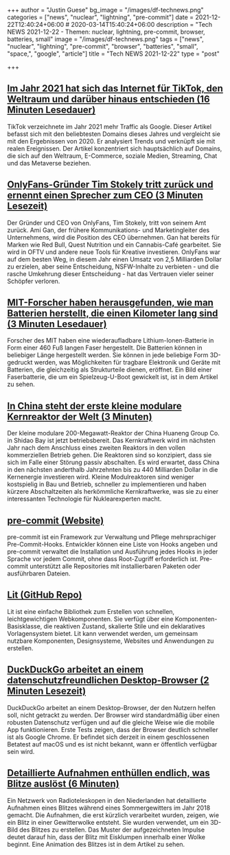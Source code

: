 +++
author = "Justin Guese"
bg_image = "/images/df-technews.png"
categories = ["news", "nuclear", "lightning", "pre-commit"]
date = 2021-12-22T12:40:24+06:00 # 2020-03-14T15:40:24+06:00
description = "Tech NEWS 2021-12-22 - Themen: nuclear, lightning, pre-commit, browser, batteries, small"
image = "/images/df-technews.png"
tags = ["news", "nuclear", "lightning", "pre-commit", "browser", "batteries", "small", "space,", "google", "article"]
title = "Tech NEWS 2021-12-22"
type = "post"

+++

## [Im Jahr 2021 hat sich das Internet für TikTok, den Weltraum und darüber hinaus entschieden (16 Minuten Lesedauer)](https://blog.cloudflare.com/popular-domains-year-in-review-2021/)

 TikTok verzeichnete im Jahr 2021 mehr Traffic als Google. Dieser Artikel befasst sich mit den beliebtesten Domains dieses Jahres und vergleicht sie mit den Ergebnissen von 2020. Er analysiert Trends und verknüpft sie mit realen Ereignissen. Der Artikel konzentriert sich hauptsächlich auf Domains, die sich auf den Weltraum, E-Commerce, soziale Medien, Streaming, Chat und das Metaverse beziehen.

## [OnlyFans-Gründer Tim Stokely tritt zurück und ernennt einen Sprecher zum CEO (3 Minuten Lesezeit)](https://techcrunch.com/2021/12/21/onlyfans-founder-tim-stokely-steps-down-appoints-spokesperson-as-ceo/)

 Der Gründer und CEO von OnlyFans, Tim Stokely, tritt von seinem Amt zurück. Ami Gan, der frühere Kommunikations- und Marketingleiter des Unternehmens, wird die Position des CEO übernehmen. Gan hat bereits für Marken wie Red Bull, Quest Nutrition und ein Cannabis-Café gearbeitet. Sie wird in OFTV und andere neue Tools für Kreative investieren. OnlyFans war auf dem besten Weg, in diesem Jahr einen Umsatz von 2,5 Milliarden Dollar zu erzielen, aber seine Entscheidung, NSFW-Inhalte zu verbieten - und die rasche Umkehrung dieser Entscheidung - hat das Vertrauen vieler seiner Schöpfer verloren.

## [MIT-Forscher haben herausgefunden, wie man Batterien herstellt, die einen Kilometer lang sind (3 Minuten Lesedauer)](https://interestingengineering.com/mit-researchers-figured-out-how-to-make-batteries-that-are-a-kilometer-long)

 Forscher des MIT haben eine wiederaufladbare Lithium-Ionen-Batterie in Form einer 460 Fuß langen Faser hergestellt. Die Batterien können in beliebiger Länge hergestellt werden. Sie können in jede beliebige Form 3D-gedruckt werden, was Möglichkeiten für tragbare Elektronik und Geräte mit Batterien, die gleichzeitig als Strukturteile dienen, eröffnet. Ein Bild einer Faserbatterie, die um ein Spielzeug-U-Boot gewickelt ist, ist in dem Artikel zu sehen.

## [In China steht der erste kleine modulare Kernreaktor der Welt (3 Minuten)](https://finance.yahoo.com/news/china-home-worlds-first-small-041435116.html)

 Der kleine modulare 200-Megawatt-Reaktor der China Huaneng Group Co. in Shidao Bay ist jetzt betriebsbereit. Das Kernkraftwerk wird im nächsten Jahr nach dem Anschluss eines zweiten Reaktors in den vollen kommerziellen Betrieb gehen. Die Reaktoren sind so konzipiert, dass sie sich im Falle einer Störung passiv abschalten. Es wird erwartet, dass China in den nächsten anderthalb Jahrzehnten bis zu 440 Milliarden Dollar in die Kernenergie investieren wird. Kleine Modulreaktoren sind weniger kostspielig in Bau und Betrieb, schneller zu implementieren und haben kürzere Abschaltzeiten als herkömmliche Kernkraftwerke, was sie zu einer interessanten Technologie für Nuklearexperten macht.

## [pre-commit (Website)](https://pre-commit.com/)

 pre-commit ist ein Framework zur Verwaltung und Pflege mehrsprachiger Pre-Commit-Hooks. Entwickler können eine Liste von Hooks angeben und pre-commit verwaltet die Installation und Ausführung jedes Hooks in jeder Sprache vor jedem Commit, ohne dass Root-Zugriff erforderlich ist. Pre-commit unterstützt alle Repositories mit installierbaren Paketen oder ausführbaren Dateien.

## [Lit (GitHub Repo)](https://github.com/lit/lit/)

 Lit ist eine einfache Bibliothek zum Erstellen von schnellen, leichtgewichtigen Webkomponenten. Sie verfügt über eine Komponenten-Basisklasse, die reaktiven Zustand, skalierte Stile und ein deklaratives Vorlagensystem bietet. Lit kann verwendet werden, um gemeinsam nutzbare Komponenten, Designsysteme, Websites und Anwendungen zu erstellen.

## [DuckDuckGo arbeitet an einem datenschutzfreundlichen Desktop-Browser (2 Minuten Lesezeit)](https://www.theverge.com/2021/12/21/22848133/duckduckgo-browser-pc-mac-beta-privacy-default-settings)

 DuckDuckGo arbeitet an einem Desktop-Browser, der den Nutzern helfen soll, nicht getrackt zu werden. Der Browser wird standardmäßig über einen robusten Datenschutz verfügen und auf die gleiche Weise wie die mobile App funktionieren. Erste Tests zeigen, dass der Browser deutlich schneller ist als Google Chrome. Er befindet sich derzeit in einem geschlossenen Betatest auf macOS und es ist nicht bekannt, wann er öffentlich verfügbar sein wird.

## [Detaillierte Aufnahmen enthüllen endlich, was Blitze auslöst (6 Minuten)](https://www.quantamagazine.org/radio-telescope-reveals-how-lightning-begins-20211220/)

 Ein Netzwerk von Radioteleskopen in den Niederlanden hat detaillierte Aufnahmen eines Blitzes während eines Sommergewitters im Jahr 2018 gemacht. Die Aufnahmen, die erst kürzlich verarbeitet wurden, zeigen, wie ein Blitz in einer Gewitterwolke entsteht. Sie wurden verwendet, um ein 3D-Bild des Blitzes zu erstellen. Das Muster der aufgezeichneten Impulse deutet darauf hin, dass der Blitz mit Eisklumpen innerhalb einer Wolke beginnt. Eine Animation des Blitzes ist in dem Artikel zu sehen.

